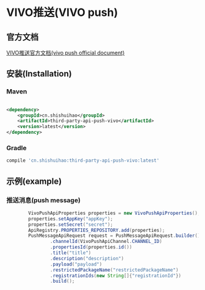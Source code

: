# VIVO推送(VIVO push)

## 官方文档

[VIVO推送官方文档(vivo push official document)](https://dev.vivo.com.cn/documentCenter/doc/180)

## 安装(Installation)

### Maven

```xml

<dependency>
    <groupId>cn.shishuihao</groupId>
    <artifactId>third-party-api-push-vivo</artifactId>
    <version>latest</version>
</dependency>
```

### Gradle

```groovy
compile 'cn.shishuihao:third-party-api-push-vivo:latest'
```

## 示例(example)

### 推送消息(push message)

```java
        VivoPushApiProperties properties = new VivoPushApiProperties();
        properties.setAppKey("appKey");
        properties.setSecret("secret");
        ApiRegistry.PROPERTIES_REPOSITORY.add(properties);
        PushMessageApiRequest request = PushMessageApiRequest.builder()
                .channelId(VivoPushApiChannel.CHANNEL_ID)
                .propertiesId(properties.id())
                .title("title")
                .description("description")
                .payload("payload")
                .restrictedPackageName("restrictedPackageName")
                .registrationIds(new String[]{"registrationId"})
                .build();
```
